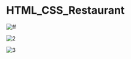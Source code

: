 # HTML_CSS_Restaurant

![ff](https://user-images.githubusercontent.com/91180527/180155208-0483e8e1-bf52-442c-af6b-a4c93824d20f.png)

![2](https://user-images.githubusercontent.com/91180527/193223079-f9495b85-d072-480e-aaea-5979d8e5d31a.png)

![3](https://user-images.githubusercontent.com/91180527/193223090-481e1bbb-f618-4fe8-992a-b2ce258d2506.png)
